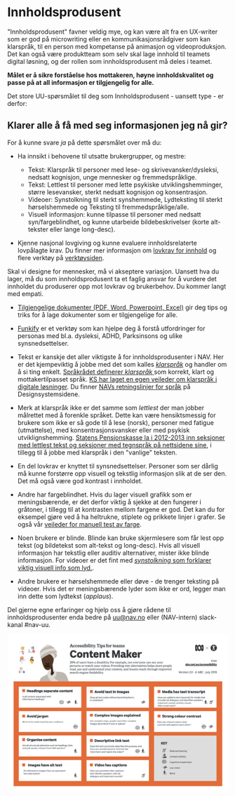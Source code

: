 # Innholdsprodusent
<p class="typo-ingress">"Innholdsprodusent" favner veldig mye, og kan være alt fra en UX-writer som er god på microwriting eller en kommunikasjonsrådgiver som kan klarspråk, til en person med kompetanse på animasjon og videoproduksjon. Det kan også være produktteam som selv skal lage innhold til teamets digital løsning, og der rollen som innholdsprodusent må deles i teamet.</p>

__Målet er å sikre forståelse hos mottakeren, høyne innholdskvalitet og passe på at all informasjon er tilgjengelig for alle.__

Det store UU-spørsmålet til deg som Innholdsprodusent - uansett type -  er derfor:

## Klarer alle å få med seg informasjonen jeg nå gir?

For å kunne svare _ja_ på dette spørsmålet over må du:
- Ha innsikt i behovene til utsatte brukergrupper, og mestre:
   - Tekst: Klarspråk til personer med lese- og skrivevansker/dysleksi, nedsatt kognisjon, unge mennesker og fremmedspråklige. 
   - Tekst: Lettlest til personer med lette psykiske utviklingshemminger, større lesevansker, sterkt nedsatt kognisjon og konsentrasjon.
   - Videoer: Synstolkning til sterkt synshemmede, Lydteksting til sterkt hørselshemmede og Teksting til fremmedspråklige/alle.
   - Visuell informasjon: kunne tilpasse til personer med nedsatt syn/fargeblindhet, og kunne utarbeide bildebeskrivelser (korte alt-tekster eller lange long-desc).

- Kjenne nasjonal lovgiving og kunne evaluere innholdsrelaterte lovpålagte krav. Du finner mer informasjon om [lovkrav for innhold](https://www.uutilsynet.no/wcag-standarden/wcag-20-standarden/86) og flere verktøy på [verktøysiden](/hvordan-faa-det-til/UU-testing/verktøykasse.md).

Skal vi designe for mennesker, må vi akseptere variasjon. Uansett hva du lager, må du som innholdsprodusent ta et faglig ansvar for å vurdere det innholdet du produserer opp mot lovkrav og brukerbehov. Du kommer langt med empati. 

* [Tilgjengelige dokumenter (PDF, Word, Powerpoint, Excel)](/hvordan-faa-det-til/tips-etter-rolle/Innholdsprodusent/Dokumenter.md) gir deg tips og triks for å lage dokumenter som er tilgjengelige for alle.

* [Funkify](https://www.funkify.org/?v=f003c44deab6) er et verktøy som kan hjelpe deg å forstå utfordringer for personas med bl.a. dysleksi, ADHD, Parksinsons og ulike synsnedsettelser. 

* Tekst er kanskje det aller viktigste å for innholdsprodusenter i NAV. Her er det kjempeviktig å jobbe med det som kalles [*klarspråk*](https://www.difi.no/fagomrader-og-tjenester/klart-sprak-og-brukerinvolvering/klart-sprak) og handler om å si ting enkelt. [Språkrådet definerer _klarspråk_ ](https://www.sprakradet.no/globalassets/vi-og-vart/publikasjoner/2013-klarsprak-bm.pdf) som korrekt, klart og mottakertilpasset språk. [KS har laget en egen veileder om klarspråk i digitale løsninger](https://www.ks.no/fagomrader/digitalisering/klart-sprak-i-digitale-selvbetjeningslosninger/). Du finner [NAVs retningslinjer for språk](https://design.nav.no/resources/language) på Designsystemsidene.

* Merk at klarspråk ikke er det samme som _lettlest_ der man jobber målrettet med å forenkle språket. Dette kan være hensiktsmessig for brukere som ikke er så gode til å lese (norsk), personer med fatigue (utmattelse), med konsentrasjonsvansker eller med psykisk utviklignshemming. [Statens Pensjonskasse la i 2012-2013 inn seksjoner med lettlest tekst og seksjoner med tegnspråk på nettsidene sine](https://www.sprakradet.no/upload/Klarspr%C3%A5k/Dokumenter/Klart%20vi%20kan!%20Evaluering%20av%20effektene%20av%20prosjektet%20%C2%ABKlart%20spr%C3%A5k%20i%20staten%C2%BB%202013.pdf), i tillegg til å jobbe med klarspråk i den "vanlige" teksten. 

* En del lovkrav er knyttet til synsnedsettelser. Personer som ser dårlig må kunne forstørre opp visuell og tekstlig informasjon slik at de ser den. Det må også være god kontrast i innholdet. 

* Andre har fargeblindhet. Hvis du lager visuell grafikk som er meningsbærende, er det derfor viktig å sjekke at den fungerer i gråtoner, i tillegg til at kontrasten mellom fargene er god. Det kan du for eksempel gjøre ved å ha heltrukne, stiplete og prikkete linjer i grafer. Se også vår [veileder for manuell test av farge](/hvordan-faa-det-til/UU-testing/manuell-testing/fargekontrast.md).

* Noen brukere er blinde. Blinde kan bruke skjermlesere som får lest opp tekst (og bildetekst som alt-tekst og long-desc). Hvis all visuell informasjon har tekstlig eller auditiv alternativer, mister ikke blinde informasjon. For videoer er det fint med [_synstolkning_ som forklarer viktig visuell info som lyd.](https://www.youtube.com/watch?v=UTV0aL_OqKU).

* Andre brukere er hørselshemmede eller døve - de trenger teksting på videoer. Hvis det er meningsbærende lyder som ikke er ord, legger man inn dette som lydtekst (_applaus_).

Del gjerne egne erfaringer og hjelp oss å gjøre rådene til innholdsprodusenter enda bedre på uu@nav.no eller (NAV-intern) slack-kanal #nav-uu.


[![UU-tips for Content Makers fra abc](/hvordan-faa-det-til/tips-etter-rolle/contentmaker-abc.png)](https://github.com/navikt/universell-utforming/raw/master/hvordan-faa-det-til/tips-etter-rolle/a11y_Tips4Teams-contentmakers_47667.pdf)
